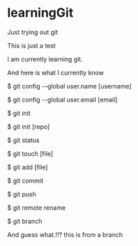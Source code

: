 # learningGit
Just trying out git

This is just a test

I am currently learning git.

And here is what I currently know

$ git config --global user.name [username]

$ git config --global user.email [email]

$ git init

$ git init [repo]

$ git status

$ git touch [file]

$ git add [file]

$ git commit

$ git push

$ git remote rename <old> <new>

$ git branch	

And guess what.!!? this is from a branch